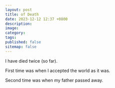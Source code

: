 ```yaml
---
layout: post
title: of Death
date: 2023-12-12 12:37 +0800
description:
image:
category:
tags:
published: false
sitemap: false
---
```


I have died twice (so far).

First time was when I accepted the world as it was.

Second time was when my father passed away.
